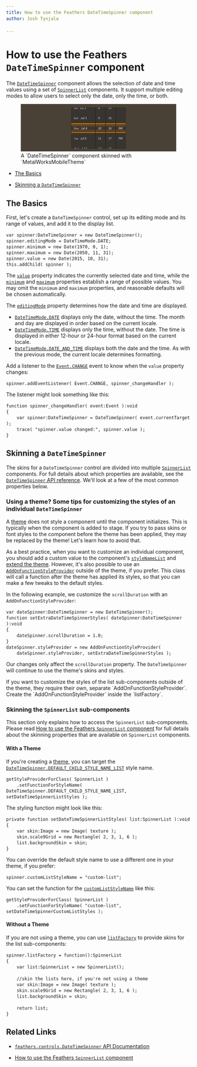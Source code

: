 ```yaml
---
title: How to use the Feathers DateTimeSpinner component  
author: Josh Tynjala

---
```

# How to use the Feathers `DateTimeSpinner` component

The [`DateTimeSpinner`](../api-reference/feathers/controls/DateTimeSpinner.html) component allows the selection of date and time values using a set of [`SpinnerList`](spinner-list.html) components. It support multiple editing modes to allow users to select only the date, only the time, or both.

<figure>
<img src="images/date-time-spinner.png" srcset="images/date-time-spinner@2x.png 2x" alt="Screenshot of Feathers a DateTimeSpinner component" />
<figcaption>A `DateTimeSpinner` component skinned with `MetalWorksMobileTheme`</figcaption>
</figure>

-   [The Basics](#the-basics)

-   [Skinning a `DateTimeSpinner`](#skinning-a-datetimespinner)

## The Basics

First, let's create a `DateTimeSpinner` control, set up its editing mode and its range of values, and add it to the display list.

``` code
var spinner:DateTimeSpinner = new DateTimeSpinner();
spinner.editingMode = DateTimeMode.DATE;
spinner.minimum = new Date(1970, 0, 1);
spinner.maximum = new Date(2050, 11, 31);
spinner.value = new Date(2015, 10, 31);
this.addChild( spinner );
```

The [`value`](../api-reference/feathers/controls/DateTimeSpinner.html#value) property indicates the currently selected date and time, while the [`minimum`](../api-reference/feathers/controls/DateTimeSpinner.html#minimum) and [`maximum`](../api-reference/feathers/controls/DateTimeSpinner.html#maximum) properties establish a range of possible values. You may omit the `minimum` and `maximum` properties, and reasonable defaults will be chosen automatically.

The [`editingMode`](../api-reference/feathers/controls/DateTimeSpinner.html#editingMode) property determines how the date and time are displayed.

* [`DateTimeMode.DATE`](../api-reference/feathers/controls/DateTimeMode.html#DATE) displays only the date, without the time. The month and day are displayed in order based on the current locale.
* [`DateTimeMode.TIME`](../api-reference/feathers/controls/DateTimeMode.html#TIME) displays only the time, without the date. The time is displayed in either 12-hour or 24-hour format based on the current locale.
* [`DateTimeMode.DATE_AND_TIME`](../api-reference/feathers/controls/DateTimeMode.html#DATE_AND_TIME) displays both the date and the time. As with the previous mode, the current locale determines formatting.

Add a listener to the [`Event.CHANGE`](../api-reference/feathers/controls/DateTimeSpinner.html#event:change) event to know when the `value` property changes:

``` code
spinner.addEventListener( Event.CHANGE, spinner_changeHandler );
```

The listener might look something like this:

``` code
function spinner_changeHandler( event:Event ):void
{
    var spinner:DateTimeSpinner = DateTimeSpinner( event.currentTarget );
    trace( "spinner.value changed:", spinner.value );
}
```

## Skinning a `DateTimeSpinner`

The skins for a `DateTimeSpinner` control are divided into multiple [`SpinnerList`](spinner-list.html) components. For full details about which properties are available, see the [`DateTimeSpinner` API reference](../api-reference/feathers/controls/DateTimeSpinner.html). We'll look at a few of the most common properties below.

### Using a theme? Some tips for customizing the styles of an individual `DateTimeSpinner`

A [theme](themes.html) does not style a component until the component initializes. This is typically when the component is added to stage. If you try to pass skins or font styles to the component before the theme has been applied, they may be replaced by the theme! Let's learn how to avoid that.

As a best practice, when you want to customize an individual component, you should add a custom value to the component's [`styleNameList`](../api-reference/feathers/core/FeathersControl.html#styleNameList) and [extend the theme](extending-themes.html). However, it's also possible to use an [`AddOnFunctionStyleProvider`](../api-reference/feathers/skins/AddOnFunctionStyleProvider.html) outside of the theme, if you prefer. This class will call a function after the theme has applied its styles, so that you can make a few tweaks to the default styles.

In the following example, we customize the `scrollDuration` with an `AddOnFunctionStyleProvider`:

``` code
var dateSpinner:DateTimeSpinner = new DateTimeSpinner();
function setExtraDateTimeSpinnerStyles( dateSpinner:DateTimeSpinner ):void
{
	dateSpinner.scrollDuration = 1.0;
}
dateSpinner.styleProvider = new AddOnFunctionStyleProvider(
	dateSpinner.styleProvider, setExtraDateTimeSpinnerStyles );
```

Our changes only affect the `scrollDuration` property. The `DateTimeSpinner` will continue to use the theme's skins and styles.

<aside class="warn">If you want to customize the styles of the list sub-components outside of the theme, they require their own, separate `AddOnFunctionStyleProvider`. Create the `AddOnFunctionStyleProvider` inside the `listFactory`.</aside>

### Skinning the `SpinnerList` sub-components

This section only explains how to access the `SpinnerList` sub-components. Please read [How to use the Feathers `SpinnerList` component](spinner-list.html) for full details about the skinning properties that are available on `SpinnerList` components.

#### With a Theme

If you're creating a [theme](themes.html), you can target the [`DateTimeSpinner.DEFAULT_CHILD_STYLE_NAME_LIST`](../api-reference/feathers/controls/DateTimeSpinner.html#DEFAULT_CHILD_STYLE_NAME_LIST) style name.

``` code
getStyleProviderForClass( SpinnerList )
    .setFunctionForStyleName( DateTimeSpinner.DEFAULT_CHILD_STYLE_NAME_LIST, setDateTimeSpinnerListStyles );
```

The styling function might look like this:

``` code
private function setDateTimeSpinnerListStyles( list:SpinnerList ):void
{
	var skin:Image = new Image( texture );
	skin.scale9Grid = new Rectangle( 2, 3, 1, 6 );
    list.backgroundSkin = skin;
}
```

You can override the default style name to use a different one in your theme, if you prefer:

``` code
spinner.customListStyleName = "custom-list";
```

You can set the function for the [`customListStyleName`](../api-reference/feathers/controls/DateTimeSpinner.html#customListStyleName) like this:

``` code
getStyleProviderForClass( SpinnerList )
    .setFunctionForStyleName( "custom-list", setDateTimeSpinnerCustomListStyles );
```

#### Without a Theme

If you are not using a theme, you can use [`listFactory`](../api-reference/feathers/controls/DateTimeSpinner.html#listFactory) to provide skins for the list sub-components:

``` code
spinner.listFactory = function():SpinnerList
{
    var list:SpinnerList = new SpinnerList();

    //skin the lists here, if you're not using a theme
	var skin:Image = new Image( texture );
	skin.scale9Grid = new Rectangle( 2, 3, 1, 6 );
    list.backgroundSkin = skin;

    return list;
}
```

## Related Links

-   [`feathers.controls.DateTimeSpinner` API Documentation](../api-reference/feathers/controls/DateTimeSpinner.html)

-   [How to use the Feathers `SpinnerList` component](spinner-list.html)